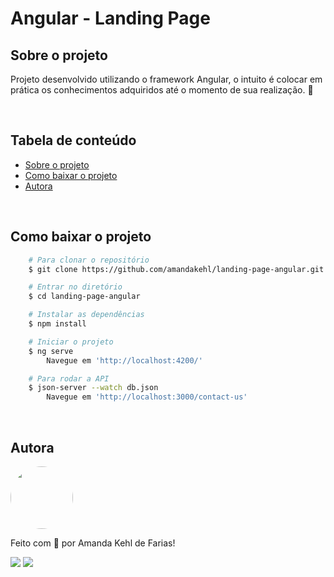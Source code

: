 # Angular - Landing Page

## **Sobre o projeto**

Projeto desenvolvido utilizando o framework Angular, o intuito é colocar em prática os conhecimentos adquiridos até o momento de sua realização. 🥰

<br />

## **Tabela de conteúdo**
<!--ts-->
   * [Sobre o projeto](#sobre-o-projeto)
   * [Como baixar o projeto](#como-baixar-o-projeto)
   * [Autora](#autora)
<!--te-->

<br />

## **Como baixar o projeto**

```bash
    # Para clonar o repositório 
    $ git clone https://github.com/amandakehl/landing-page-angular.git

    # Entrar no diretório 
    $ cd landing-page-angular

    # Instalar as dependências 
    $ npm install 

    # Iniciar o projeto 
    $ ng serve
        Navegue em 'http://localhost:4200/'

    # Para rodar a API
    $ json-server --watch db.json 
        Navegue em 'http://localhost:3000/contact-us'
```

<br />

## **Autora**

<a href="https://github.com/amandakehl">
 <img style="border-radius: 50%;" src="https://avatars.githubusercontent.com/u/73315527?v=4" width="100px;" alt=""/>
</a>

Feito com 💙 por Amanda Kehl de Farias!

  [<img src="https://img.shields.io/badge/Gmail-45BF86?style=for-the-badge&logo=gmail&logoColor=white">](mailto:amandakehldefarias@gmail.com) 
  [<img src="https://img.shields.io/badge/LinkedIn-45BF86?style=for-the-badge&logo=linkedin&logoColor=white">](https://www.linkedin.com/in/amandakehl/) 
